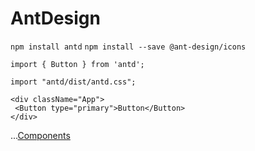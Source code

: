 # AntDesign

`npm install antd`
`npm install --save @ant-design/icons`

`import { Button } from 'antd';`

`import "antd/dist/antd.css";`

```JSX
<div className="App">
 <Button type="primary">Button</Button>
</div>
```
...[Components](https://ant.design/components/overview/)
